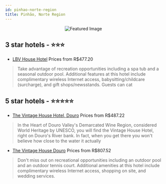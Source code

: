 ```yaml
---
id: pinhao-norte-region
title: Pinhão, Norte Region
---
```


<center><img src="https://i.travelapi.com/hotels/7000000/6180000/6179500/6179429/a0f7fabe_b.jpg" alt="Featured Image" /></center>


##  3 star hotels - ⭐️⭐️⭐️

-    [LBV House Hotel](https://www.hurb.com/br/hotels/pinhao/lbv-house-hotel-JNP-JP349957?cmp=18055) Prices from R$477.20
   > Take advantage of recreation opportunities including a spa tub and a seasonal outdoor pool. Additional features at this hotel include complimentary wireless Internet access, babysitting/childcare (surcharge), and gift shops/newsstands. Guests can cat

##  5 star hotels - ⭐️⭐️⭐️⭐️⭐️

-    [The Vintage House Hotel, Douro](https://www.hurb.com/br/hotels/pinhao/the-vintage-house-hotel-douro-JNP-JP194106?cmp=18055) Prices from R$487.22
   > In the Heart of Douro Valley&apos;s Demarcated Wine Region, considered World Heritage by UNESCO, you will find the Vintage House Hotel, right on Douro&apos;s River bank. In fact, when you get there you won&apos;t believe how close to the water it actually
-    [The Vintage House Douro](https://www.hurb.com/br/hotels/pinhao/the-vintage-house-douro-JNP-JP827637?cmp=18055) Prices from R$807.52
   > Don't miss out on recreational opportunities including an outdoor pool and an outdoor tennis court. Additional amenities at this hotel include complimentary wireless Internet access, shopping on site, and wedding services.
